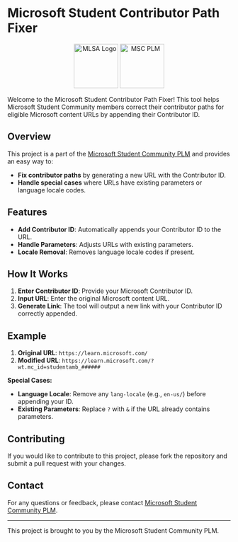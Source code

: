 # Microsoft Student Contributor Path Fixer

<p align="center">
  <img src="https://miro.medium.com/v2/resize:fit:1400/1*fMCdGCokXoh8CECCD7j9Og.png" alt="MLSA Logo" width="100"/>
  <img src="https://scontent.fmnl3-2.fna.fbcdn.net/v/t39.30808-6/454367889_915125600632813_8988608152099054641_n.jpg?_nc_cat=100&ccb=1-7&_nc_sid=6ee11a&_nc_eui2=AeE8YsLm2dgoNpW8E5JE8rSX8Vzr7lwFIO7xXOvuXAUg7oWSG1DnAgV-KQVW3yW25R0TCCBSEd8IxYHDMwME2kfM&_nc_ohc=kVvDpsz5HjsQ7kNvgFK0hR6&_nc_zt=23&_nc_ht=scontent.fmnl3-2.fna&oh=00_AYB-Six1DJ1VWoksn8_Z2rcxuDbMA5Rq1tr3_E327yooEw&oe=66C2ABD2" alt="MSC PLM" width="100"/>
</p>

Welcome to the Microsoft Student Contributor Path Fixer! This tool helps Microsoft Student Community members correct their contributor paths for eligible Microsoft content URLs by appending their Contributor ID.

## Overview

This project is a part of the [Microsoft Student Community PLM](https://web.facebook.com/plmmsc) and provides an easy way to:

- **Fix contributor paths** by generating a new URL with the Contributor ID.
- **Handle special cases** where URLs have existing parameters or language locale codes.

## Features

- **Add Contributor ID**: Automatically appends your Contributor ID to the URL.
- **Handle Parameters**: Adjusts URLs with existing parameters.
- **Locale Removal**: Removes language locale codes if present.

## How It Works

1. **Enter Contributor ID**: Provide your Microsoft Contributor ID.
2. **Input URL**: Enter the original Microsoft content URL.
3. **Generate Link**: The tool will output a new link with your Contributor ID correctly appended.

## Example

1. **Original URL**: `https://learn.microsoft.com/`
2. **Modified URL**: `https://learn.microsoft.com/?wt.mc_id=studentamb_######`

**Special Cases:**

- **Language Locale**: Remove any `lang-locale` (e.g., `en-us/`) before appending your ID.
- **Existing Parameters**: Replace `?` with `&` if the URL already contains parameters.

## Contributing

If you would like to contribute to this project, please fork the repository and submit a pull request with your changes.

## Contact

For any questions or feedback, please contact [Microsoft Student Community PLM](mailto:plm.mscorg@outlook.com).

---

This project is brought to you by the Microsoft Student Community PLM.
